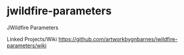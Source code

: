 # jwildfire-parameters
JWildfire Parameters

Linked Projects/Wiki
https://github.com/artworkbygnbarnes/jwildfire-parameters/wiki
